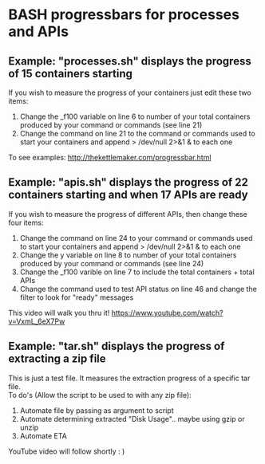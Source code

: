 # BASH progressbars for processes and APIs
## Example: "processes.sh" displays the progress of 15 containers starting
If you wish to measure the progress of your containers just edit these two items:
1. Change the \_f100 variable on line 6 to number of your total containers produced by your command or commands (see line 21)
2. Change the command on line 21 to the command or commands used to start your containers and append > /dev/null 2>&1 & to each one

To see examples: http://thekettlemaker.com/progressbar.html

## Example: "apis.sh" displays the progress of 22 containers starting and when 17 APIs are ready
If you wish to measure the progress of different APIs, then change these four items:
1. Change the command on line 24 to your command or commands used to start your containers and append > /dev/null 2>&1 & to each one
2. Change the y variable on line 8 to number of your total containers produced by your command or commands (see line 24)
3. Change the \_f100 varible on line 7 to include the total containers + total APIs
4. Change the command used to test API status on line 46 and change the filter to look for "ready" messages

This video will walk you thru it!
https://www.youtube.com/watch?v=VxmL_6eX7Pw

## Example: "tar.sh" displays the progress of extracting a zip file
This is just a test file. It measures the extraction progress of a specific tar file.  
To do's (Allow the script to be used to with any zip file):
1. Automate file by passing as argument to script
2. Automate determining extracted "Disk Usage".. maybe using gzip or unzip
3. Automate ETA

YouTube video will follow shortly : )
